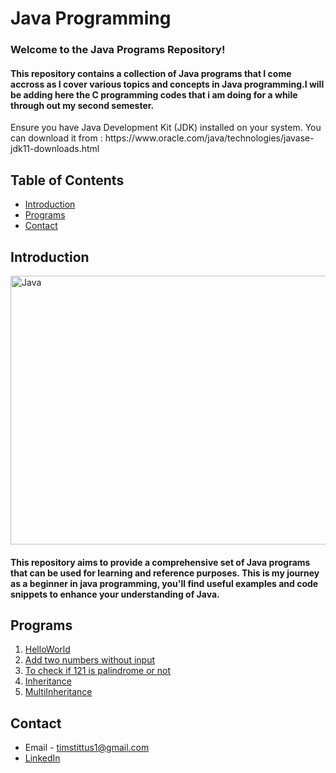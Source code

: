 # Java Programming

<h3>Welcome to the Java Programs Repository! </h3>
<h4>This repository contains a collection of Java programs that I come accross as I cover various topics and concepts in Java programming.I will be adding here the C programming codes that i am doing for a while through out my second semester.</h4>
Ensure you have Java Development Kit (JDK) installed on your system. 
You can download it from : https://www.oracle.com/java/technologies/javase-jdk11-downloads.html

## Table of Contents

- [Introduction](#introduction)
- [Programs](#programs)
- [Contact](#contact)

## Introduction

<img align="center" alt="Java" width="900" height="430" src="https://www.dewsolutions.in/wp-content/uploads/2021/11/Java-Programming-Language.png">

<h4>This repository aims to provide a comprehensive set of Java programs that can be used for learning and reference purposes. This is my journey as a beginner in java programming, you'll find useful examples and code snippets to enhance your understanding of Java.</h4>

## Programs

1. [HelloWorld](HelloWorld)
2. [Add two numbers without input](AddTwoNumWithoutConsole.java)
3. [To check if 121 is palindrome or not](PalindromeWithoutConsole.java)
4. [Inheritance](Inheritance.java)
5. [MultiInheritance](MultiInheritance.java)

## Contact

- Email - timstittus1@gmail.com
- [LinkedIn](https://www.linkedin.com/in/tims-tittus/)
